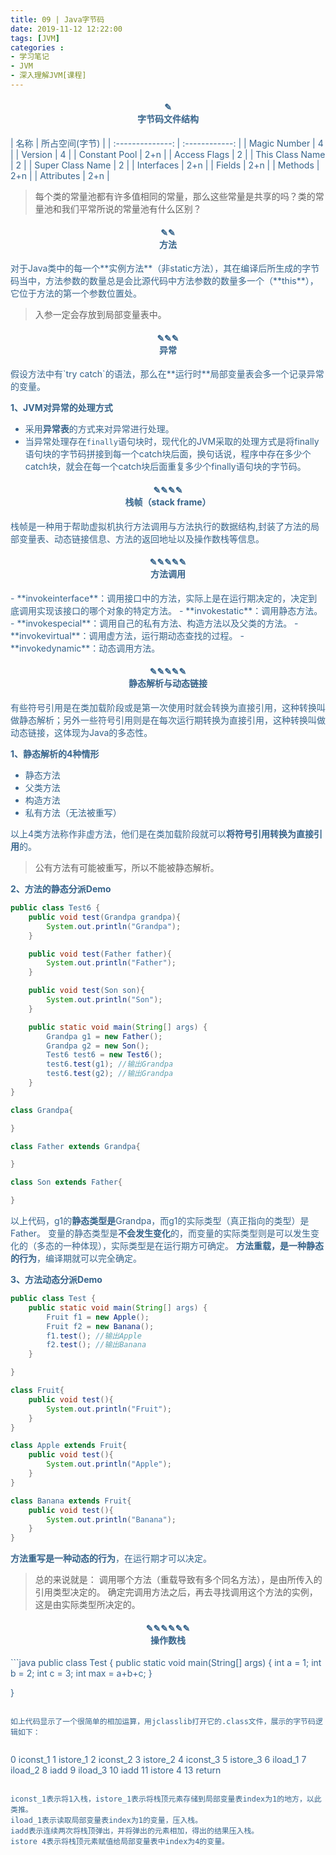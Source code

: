 ```yaml
---
title: 09 | Java字节码
date: 2019-11-12 12:22:00
tags: [JVM]
categories :
- 学习笔记
- JVM
- 深入理解JVM[课程]
---
```


<center> <h4><font color = "#36648B">✎</br>字节码文件结构</center>
|       名称       | 所占空间(字节) |
| :--------------: | :------------: |
|   Magic Number   |       4        |
|     Version      |       4        |
|  Constant Pool   |      2+n       |
|   Access Flags   |       2        |
| This Class Name  |       2        |
| Super Class Name |       2        |
|    Interfaces    |      2+n       |
|      Fields      |      2+n       |
|     Methods      |      2+n       |
|    Attributes    |      2+n       |

> 每个类的常量池都有许多值相同的常量，那么这些常量是共享的吗？类的常量池和我们平常所说的常量池有什么区别？

<center> <h4><font color = "#36648B">✎✎</br>方法</center>
对于Java类中的每一个**实例方法**（非static方法），其在编译后所生成的字节码当中，方法参数的数量总是会比源代码中方法参数的数量多一个（**this**），它位于方法的第一个参数位置处。

> 入参一定会存放到局部变量表中。


<center> <h4><font color = "#36648B">✎✎✎</br>异常</center>
假设方法中有`try catch`的语法，那么在**运行时**局部变量表会多一个记录异常的变量。

**1、JVM对异常的处理方式**

- 采用**异常表**的方式来对异常进行处理。
- 当异常处理存在`finally`语句块时，现代化的JVM采取的处理方式是将finally语句块的字节码拼接到每一个catch块后面，换句话说，程序中存在多少个catch块，就会在每一个catch块后面重复多少个finally语句块的字节码。


<center> <h4><font color = "#36648B">✎✎✎✎</br>栈帧（stack frame）</center>
栈帧是一种用于帮助虚拟机执行方法调用与方法执行的数据结构,封装了方法的局部变量表、动态链接信息、方法的返回地址以及操作数栈等信息。



<center> <h4><font color = "#36648B">✎✎✎✎✎</br>方法调用</center>
- **invokeinterface**：调用接口中的方法，实际上是在运行期决定的，决定到底调用实现该接口的哪个对象的特定方法。
- **invokestatic**：调用静态方法。
- **invokespecial**：调用自己的私有方法、构造方法以及父类的方法。
- **invokevirtual**：调用虚方法，运行期动态查找的过程。
- **invokedynamic**：动态调用方法。

<center> <h4><font color = "#36648B">✎✎✎✎✎</br>静态解析与动态链接</center>
有些符号引用是在类加载阶段或是第一次使用时就会转换为直接引用，这种转换叫做静态解析；另外一些符号引用则是在每次运行期转换为直接引用，这种转换叫做动态链接，这体现为Java的多态性。

**1、静态解析的4种情形**

- 静态方法
- 父类方法
- 构造方法
- 私有方法（无法被重写）

以上4类方法称作非虚方法，他们是在类加载阶段就可以**将符号引用转换为直接引用**的。

> 公有方法有可能被重写，所以不能被静态解析。

**2、方法的静态分派Demo**

```java
public class Test6 {
    public void test(Grandpa grandpa){
        System.out.println("Grandpa");
    }

    public void test(Father father){
        System.out.println("Father");
    }

    public void test(Son son){
        System.out.println("Son");
    }

    public static void main(String[] args) {
        Grandpa g1 = new Father();
        Grandpa g2 = new Son();
        Test6 test6 = new Test6();
        test6.test(g1); //输出Grandpa
        test6.test(g2); //输出Grandpa
    }
}

class Grandpa{

}

class Father extends Grandpa{

}

class Son extends Father{

}
```
以上代码，g1的**静态类型是**Grandpa，而g1的实际类型（真正指向的类型）是Father。
变量的静态类型是**不会发生变化**的，而变量的实际类型则是可以发生变化的（多态的一种体现），实际类型是在运行期方可确定。
**方法重载，是一种静态的行为**，编译期就可以完全确定。

**3、方法动态分派Demo**
```java
public class Test {
    public static void main(String[] args) {
        Fruit f1 = new Apple();
        Fruit f2 = new Banana();
        f1.test(); //输出Apple
        f2.test(); //输出Banana
    }

}

class Fruit{
    public void test(){
        System.out.println("Fruit");
    }
}

class Apple extends Fruit{
    public void test(){
        System.out.println("Apple");
    }
}

class Banana extends Fruit{
    public void test(){
        System.out.println("Banana");
    }
}
```

**方法重写是一种动态的行为**，在运行期才可以决定。

> 总的来说就是：
调用哪个方法（重载导致有多个同名方法），是由所传入的引用类型决定的。
确定完调用方法之后，再去寻找调用这个方法的实例，这是由实际类型所决定的。






<center> <h4><font color = "#36648B">✎✎✎✎✎✎</br>操作数栈</center>
```java
public class Test {
    public static void main(String[] args) {
        int a = 1;
        int b = 2;
        int c = 3;
        int max = a+b+c;
    }

}
```

如上代码显示了一个很简单的相加运算，用jclasslib打开它的.class文件，展示的字节码逻辑如下：


```
0 iconst_1
1 istore_1
2 iconst_2
3 istore_2
4 iconst_3
5 istore_3
6 iload_1
7 iload_2
8 iadd
9 iload_3
10 iadd
11 istore 4
13 return
```

iconst_1表示将1入栈，istore_1表示将栈顶元素存储到局部变量表index为1的地方，以此类推。
iload_1表示读取局部变量表index为1的变量，压入栈。
iadd表示连续两次将栈顶弹出，并将弹出的元素相加，得出的结果压入栈。
istore 4表示将栈顶元素赋值给局部变量表中index为4的变量。

